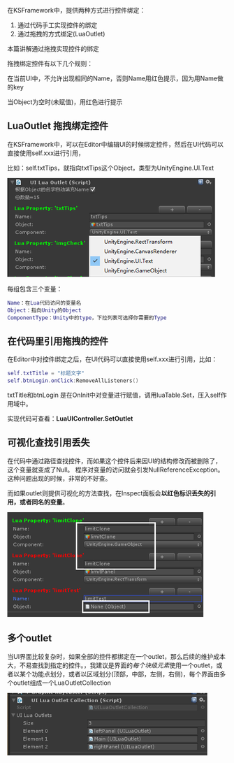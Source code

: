

在KSFramework中，提供两种方式进行控件绑定：

1. 通过代码手工实现控件的绑定
2. 通过拖拽的方式绑定(LuaOutlet)

本篇讲解通过拖拽实现控件的绑定

拖拽绑定控件有以下几个规则：

在当前UI中，不允许出现相同的Name，否则Name用红色提示，因为用Name做的key

当Object为空时(未赋值)，用红色进行提示

## LuaOutlet 拖拽绑定控件

在KSFramework中，可以在Editor中编辑UI的时候绑定控件，然后在UI代码可以直接使用self.xxx进行引用，

比如：self.txtTips，就指向txtTips这个Object，类型为UnityEngine.UI.Text

![](../images/ui/luaoutlet.png)

每组包含三个变量：

```lua
Name：在Lua代码访问的变量名
Object：指向Unity的Object
ComponentType：Unity中的type，下拉列表可选择你需要的Type
```

## 在代码里引用拖拽的控件

在Editor中对控件绑定之后，在UI代码可以直接使用self.xxx进行引用，比如：

```Lua
self.txtTitle = "标题文字"
self.btnLogin.onClick:RemoveAllListeners()
```

txtTitle和btnLogin 是在OnInit中对变量进行赋值，调用luaTable.Set，压入self作用域中。

实现代码可查看：**LuaUIController.SetOutlet**

## 可视化查找引用丢失

在代码中通过路径查找控件，而如果这个控件后来因UI的结构修改而被删除了，这个变量就变成了Null。 程序对变量的访问就会引发NullReferenceException。 这种问题出现的时候，非常的不好查。

而如果outlet则提供可视化的方法查找，在Inspect面板会**以红色标识丢失的引用，或者同名的变量**。

![outlet-error](../images/ui/outlet-error.png)

## 多个outlet

当UI界面比较复杂时，如果全部的控件都绑定在一个outlet，那么后续的维护成本大，不易查找到指定的控件。，我建议是界面的*每个块级元素*使用一个outlet，或者以某个功能点划分，或者以区域划分(顶部，中部，左侧，右侧)，每个界面由多个outlet组成一个LuaOutletCollection

![luaoutlet-collection](../images/ui/luaoutlet-collection.png)